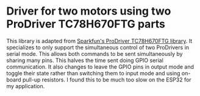 # Driver for two motors using two ProDriver TC78H670FTG parts

This library is adapted from [Sparkfun's ProDriver TC78H670FTG library](https://github.com/sparkfun/SparkFun_ProDriver_TC78H670FTG_Arduino_Library). It specializes to only support the simultaneous control of two ProDrivers in serial mode. This allows both commands to be sent simultaneously by sharing many pins. This halves the time sent doing GPIO serial communication. It also changes to leave the GPIO pins in output mode and toggle their state rather than switching them to input mode and using on-board pull-up resistors. I found this to be much too slow on the ESP32 for my application.
